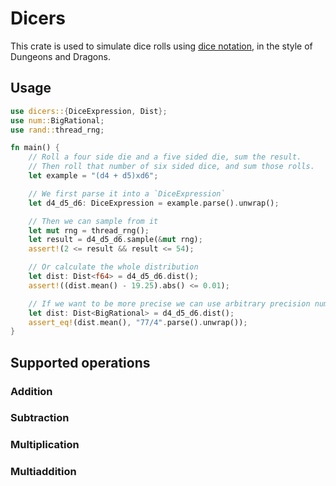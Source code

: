 # Dicers
This crate is used to simulate dice rolls using [dice notation](https://en.wikipedia.org/wiki/Dice_notation), in the style of Dungeons and Dragons.


## Usage
```rust
use dicers::{DiceExpression, Dist};
use num::BigRational;
use rand::thread_rng;

fn main() {
    // Roll a four side die and a five sided die, sum the result.
    // Then roll that number of six sided dice, and sum those rolls.
    let example = "(d4 + d5)xd6";

    // We first parse it into a `DiceExpression`
    let d4_d5_d6: DiceExpression = example.parse().unwrap();

    // Then we can sample from it
    let mut rng = thread_rng();
    let result = d4_d5_d6.sample(&mut rng);
    assert!(2 <= result && result <= 54);

    // Or calculate the whole distribution
    let dist: Dist<f64> = d4_d5_d6.dist();
    assert!((dist.mean() - 19.25).abs() <= 0.01);

    // If we want to be more precise we can use arbitrary precision numbers
    let dist: Dist<BigRational> = d4_d5_d6.dist();
    assert_eq!(dist.mean(), "77/4".parse().unwrap());
}
```

## Supported operations
### Addition
### Subtraction
### Multiplication
### Multiaddition